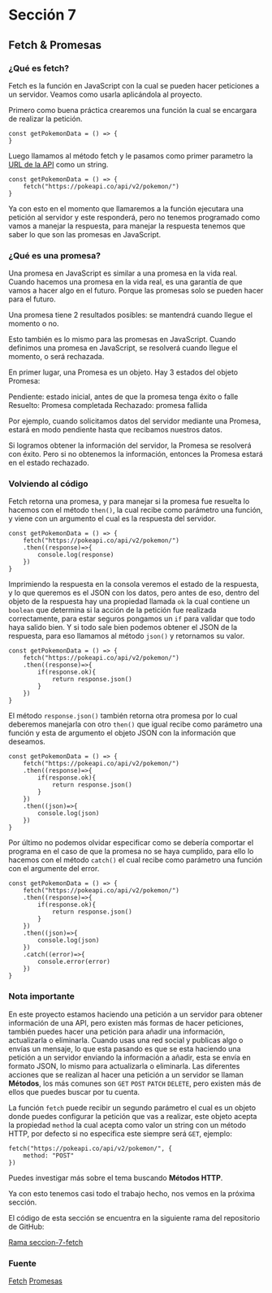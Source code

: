 # Sección 7
## Fetch & Promesas

### ¿Qué es fetch?

Fetch es la función en JavaScript con la cual se pueden hacer peticiones a un servidor. Veamos como usarla aplicándola al proyecto.

Primero como buena práctica crearemos una función la cual se encargara de realizar la petición.

```
const getPokemonData = () => {
}
```

Luego llamamos al método fetch y le pasamos como primer parametro la [URL de la API](https://pokeapi.co/api/v2/pokemon/) como un string.

```
const getPokemonData = () => {
    fetch("https://pokeapi.co/api/v2/pokemon/")
}
```

Ya con esto en el momento que llamaremos a la función ejecutara una petición al servidor y este responderá, pero no tenemos programado como vamos a manejar la respuesta, para manejar la respuesta tenemos que saber lo que son las promesas en JavaScript.

### ¿Qué es una promesa?

Una promesa en JavaScript es similar a una promesa en la vida real. Cuando hacemos una promesa en la vida real, es una garantía de que vamos a hacer algo en el futuro. Porque las promesas solo se pueden hacer para el futuro.

Una promesa tiene 2 resultados posibles: se mantendrá cuando llegue el momento o no.

Esto también es lo mismo para las promesas en JavaScript. Cuando definimos una promesa en JavaScript, se resolverá cuando llegue el momento, o será rechazada.

En primer lugar, una Promesa es un objeto. Hay 3 estados del objeto Promesa:

Pendiente: estado inicial, antes de que la promesa tenga éxito o falle
Resuelto: Promesa completada
Rechazado: promesa fallida

Por ejemplo, cuando solicitamos datos del servidor mediante una Promesa, estará en modo pendiente hasta que recibamos nuestros datos.

Si logramos obtener la información del servidor, la Promesa se resolverá con éxito. Pero si no obtenemos la información, entonces la Promesa estará en el estado rechazado.

### Volviendo al código

Fetch retorna una promesa, y para manejar si la promesa fue resuelta lo hacemos con el método `then()`, la cual recibe como parámetro una función, y viene con un argumento el cual es la respuesta del servidor.

```
const getPokemonData = () => {
    fetch("https://pokeapi.co/api/v2/pokemon/")
    .then((response)=>{
        console.log(response)
    })
}
```

Imprimiendo la respuesta en la consola veremos el estado de la respuesta, y lo que queremos es el JSON con los datos, pero antes de eso, dentro del objeto de la respuesta hay una propiedad llamada `ok` la cual contiene un `boolean` que determina si la acción de la petición fue realizada correctamente, para estar seguros pongamos un `if` para validar que todo haya salido bien. Y si todo sale bien podemos obtener el JSON de la respuesta, para eso llamamos al método `json()` y retornamos su valor.
```
const getPokemonData = () => {
    fetch("https://pokeapi.co/api/v2/pokemon/")
    .then((response)=>{
        if(response.ok){
            return response.json()
        }
    })
}
```

El método `response.json()` también retorna otra promesa por lo cual deberemos manejarla con otro `then()` que igual recibe como parámetro una función y esta de argumento el objeto JSON con la información que deseamos.

```
const getPokemonData = () => {
    fetch("https://pokeapi.co/api/v2/pokemon/")
    .then((response)=>{
        if(response.ok){
            return response.json()
        }
    })
    .then((json)=>{
        console.log(json)
    })
}
```

Por último no podemos olvidar especificar como se debería comportar el programa en el caso de que la promesa no se haya cumplido, para ello lo hacemos con el método `catch()` el cual recibe como parámetro una función con el argumente del error.

```
const getPokemonData = () => {
    fetch("https://pokeapi.co/api/v2/pokemon/")
    .then((response)=>{
        if(response.ok){
            return response.json()
        }
    })
    .then((json)=>{
        console.log(json)
    })
    .catch((error)=>{
        console.error(error)
    })
}
```

### Nota importante

En este proyecto estamos haciendo una petición a un servidor para obtener información de una API, pero existen más formas de hacer peticiones, también puedes hacer una petición para añadir una información, actualizarla o eliminarla. Cuando usas una red social y publicas algo o envías un mensaje, lo que esta pasando es que se esta haciendo una petición a un servidor enviando la información a añadir, esta se envía en formato JSON, lo mismo para actualizarla o eliminarla. Las diferentes acciones que se realizan al hacer una petición a un servidor se llaman **Métodos**, los más comunes son `GET` `POST` `PATCH` `DELETE`, pero existen más de ellos que puedes buscar por tu cuenta.

La función `fetch` puede recibir un segundo parámetro el cual es un objeto donde puedes configurar la petición que vas a realizar, este objeto acepta la propiedad `method` la cual acepta como valor un string con un método HTTP, por defecto si no especifica este siempre será `GET`, ejemplo:

```
fetch("https://pokeapi.co/api/v2/pokemon/", {
    method: "POST"
})
```

Puedes investigar más sobre el tema buscando **Métodos HTTP**.

Ya con esto tenemos casi todo el trabajo hecho, nos vemos en la próxima sección.

El código de esta sección se encuentra en la siguiente rama del repositorio de GitHub:

[Rama seccion-7-fetch](https://github.com/Oniel1721/proyecto-ajax-pokedex/tree/seccion-7-fetch)

### Fuente

[Fetch](https://developer.mozilla.org/es/docs/Web/API/Fetch_API/Using_Fetch)
[Promesas](https://www.freecodecamp.org/espanol/news/promesas-en-javascript-es6/#:~:text=Una%20promesa%20en%20JavaScript%20es,pueden%20hacer%20para%20el%20futuro.)